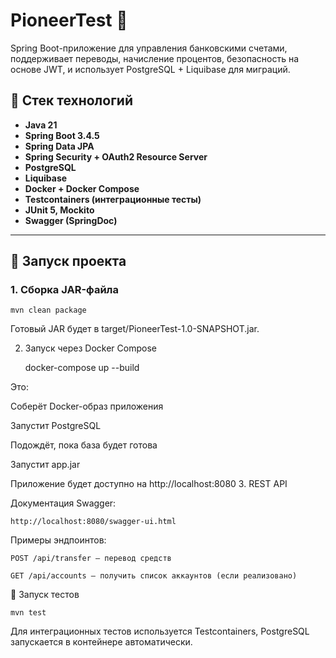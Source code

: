 # PioneerTest 🏦

Spring Boot-приложение для управления банковскими счетами, поддерживает переводы, начисление процентов, безопасность на основе JWT, и использует PostgreSQL + Liquibase для миграций.

## 🔧 Стек технологий

- **Java 21**
- **Spring Boot 3.4.5**
- **Spring Data JPA**
- **Spring Security + OAuth2 Resource Server**
- **PostgreSQL**
- **Liquibase**
- **Docker + Docker Compose**
- **Testcontainers (интеграционные тесты)**
- **JUnit 5, Mockito**
- **Swagger (SpringDoc)**

---

## 🚀 Запуск проекта

### 1. Сборка JAR-файла

    mvn clean package

Готовый JAR будет в target/PioneerTest-1.0-SNAPSHOT.jar.

2. Запуск через Docker Compose

    docker-compose up --build

Это:

Соберёт Docker-образ приложения

Запустит PostgreSQL

Подождёт, пока база будет готова

Запустит app.jar

Приложение будет доступно на http://localhost:8080
3. REST API

Документация Swagger:

    http://localhost:8080/swagger-ui.html

Примеры эндпоинтов:

    POST /api/transfer — перевод средств

    GET /api/accounts — получить список аккаунтов (если реализовано)

🧪 Запуск тестов

    mvn test

Для интеграционных тестов используется Testcontainers, PostgreSQL запускается в контейнере автоматически.
